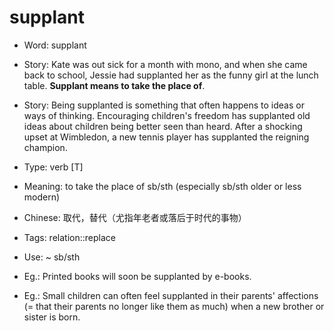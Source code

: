 # supplant

- Word: supplant
- Story: Kate was out sick for a month with mono, and when she came back to school, Jessie had supplanted her as the funny girl at the lunch table. **Supplant means to take the place of**.
- Story: Being supplanted is something that often happens to ideas or ways of thinking. Encouraging children's freedom has supplanted old ideas about children being better seen than heard. After a shocking upset at Wimbledon, a new tennis player has supplanted the reigning champion.

- Type: verb [T]
- Meaning: to take the place of sb/sth (especially sb/sth older or less modern)
- Chinese: 取代，替代（尤指年老者或落后于时代的事物）
- Tags: relation::replace
- Use: ~ sb/sth
- Eg.: Printed books will soon be supplanted by e-books.
- Eg.: Small children can often feel supplanted in their parents' affections (= that their parents no longer like them as much) when a new brother or sister is born.

